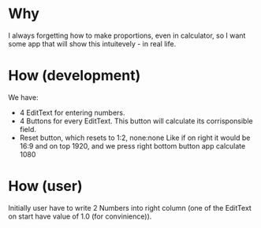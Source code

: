 # Why
I always forgetting how to make proportions, even in calculator, so I want some app that will show this intuitevely - in real life. 

# How (development)
We have:
- 4 EditText for entering numbers.
- 4 Buttons for every EditText. This button will calculate its corrisponsible field. 
- Reset button, which resets to 1:2, none:none
Like if on right it would be 16:9 and on top 1920, and we press right bottom button app calculate 1080


# How (user)
Initially user have to write 2 Numbers into right column (one of the EditText on start have value of 1.0 (for convinience)).

